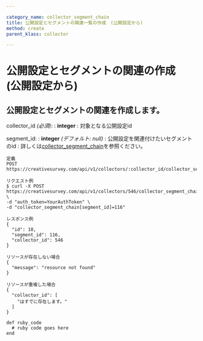 ```yaml
---

category_name: collector_segment_chain
title: 公開設定とセグメントの関連一覧の作成　(公開設定から)
method: create
parent_klass: collector

---
```


# 公開設定とセグメントの関連の作成　(公開設定から)

## 公開設定とセグメントの関連を作成します。

collector_id _(必須)_:
: __integer__
: 対象となる公開設定id

segment_id:
: __integer__ _(デフォルト: null)_
: 公開設定を関連付けたいセグメントのid
: 詳しくは[collector_segment_chain](#collector_segment_chain)を参照ください。

~~~
定義
POST https://creativesurvey.com/api/v1/collectors/:collector_id/collector_segment_chains

リクエスト例
$ curl -X POST https://creativesurvey.com/api/v1/collectors/546/collector_segment_chains \
-d "auth_token=YourAuthToken" \
-d "collector_segment_chain[segment_id]=116"

レスポンス例
{
  "id": 10,
  "segment_id": 116,
  "collector_id": 546
}

リソースが存在しない場合
{
  "message": "resource not found"
}

リソースが重複した場合
{
  "collector_id": [
    "はすでに存在します。"
  ]
}
~~~

 
~~~
def ruby_code
  # ruby code goes here
end
~~~

　
　
